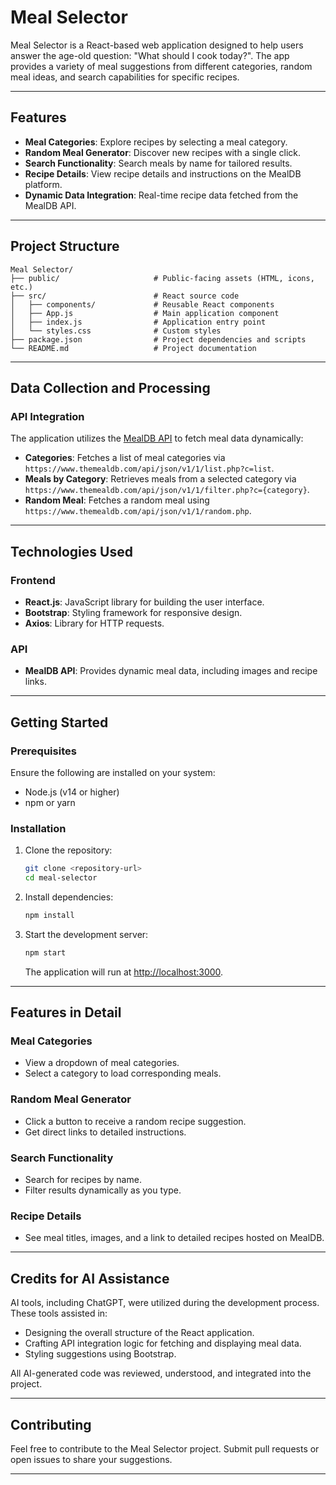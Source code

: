 # Meal Selector

Meal Selector is a React-based web application designed to help users answer the age-old question: "What should I cook today?". The app provides a variety of meal suggestions from different categories, random meal ideas, and search capabilities for specific recipes.

---

## Features

- **Meal Categories**: Explore recipes by selecting a meal category.
- **Random Meal Generator**: Discover new recipes with a single click.
- **Search Functionality**: Search meals by name for tailored results.
- **Recipe Details**: View recipe details and instructions on the MealDB platform.
- **Dynamic Data Integration**: Real-time recipe data fetched from the MealDB API.

---

## Project Structure

```
Meal Selector/
├── public/                     # Public-facing assets (HTML, icons, etc.)
├── src/                        # React source code
│   ├── components/             # Reusable React components
│   ├── App.js                  # Main application component
│   ├── index.js                # Application entry point
│   └── styles.css              # Custom styles
├── package.json                # Project dependencies and scripts
└── README.md                   # Project documentation
```

---

## Data Collection and Processing

### API Integration
The application utilizes the [MealDB API](https://www.themealdb.com/) to fetch meal data dynamically:
- **Categories**: Fetches a list of meal categories via `https://www.themealdb.com/api/json/v1/1/list.php?c=list`.
- **Meals by Category**: Retrieves meals from a selected category via `https://www.themealdb.com/api/json/v1/1/filter.php?c={category}`.
- **Random Meal**: Fetches a random meal using `https://www.themealdb.com/api/json/v1/1/random.php`.

---

## Technologies Used

### Frontend
- **React.js**: JavaScript library for building the user interface.
- **Bootstrap**: Styling framework for responsive design.
- **Axios**: Library for HTTP requests.

### API
- **MealDB API**: Provides dynamic meal data, including images and recipe links.

---

## Getting Started

### Prerequisites
Ensure the following are installed on your system:
- Node.js (v14 or higher)
- npm or yarn

### Installation

1. Clone the repository:
   ```bash
   git clone <repository-url>
   cd meal-selector
   ```

2. Install dependencies:
   ```bash
   npm install
   ```

3. Start the development server:
   ```bash
   npm start
   ```

   The application will run at [http://localhost:3000](http://localhost:3000).

---

## Features in Detail

### Meal Categories
- View a dropdown of meal categories.
- Select a category to load corresponding meals.

### Random Meal Generator
- Click a button to receive a random recipe suggestion.
- Get direct links to detailed instructions.

### Search Functionality
- Search for recipes by name.
- Filter results dynamically as you type.

### Recipe Details
- See meal titles, images, and a link to detailed recipes hosted on MealDB.

---

## Credits for AI Assistance

AI tools, including ChatGPT, were utilized during the development process. These tools assisted in:
- Designing the overall structure of the React application.
- Crafting API integration logic for fetching and displaying meal data.
- Styling suggestions using Bootstrap.

All AI-generated code was reviewed, understood, and integrated into the project.

---

## Contributing

Feel free to contribute to the Meal Selector project. Submit pull requests or open issues to share your suggestions.

---

